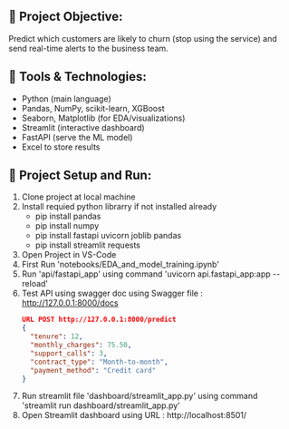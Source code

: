 ## 🎯 Project Objective:
Predict which customers are likely to churn (stop using the service) and send real-time alerts to the business team.

## 🔧 Tools & Technologies:
- Python (main language)
- Pandas, NumPy, scikit-learn, XGBoost
- Seaborn, Matplotlib (for EDA/visualizations)
- Streamlit (interactive dashboard)
- FastAPI (serve the ML model)
- Excel to store results

## 🔧 Project Setup and Run:
1. Clone project at local machine
2. Install requied python librarry if not installed already
   - pip install pandas
   - pip install numpy
   - pip install fastapi uvicorn joblib pandas
   - pip install streamlit requests
3. Open Project in VS-Code
4. First Run 'notebooks/EDA_and_model_training.ipynb'
5. Run 'api/fastapi_app' using command 'uvicorn api.fastapi_app:app --reload'
6. Test API using swagger doc using Swagger file : http://127.0.0.1:8000/docs
   ```json
   URL POST http://127.0.0.1:8000/predict
   {
     "tenure": 12,
     "monthly_charges": 75.50,
     "support_calls": 3,
     "contract_type": "Month-to-month",
     "payment_method": "Credit card"
   }
8. Run streamlit file 'dashboard/streamlit_app.py' using command 'streamlit run dashboard/streamlit_app.py'
9. Open Streamlit dashboard using URL : http://localhost:8501/
